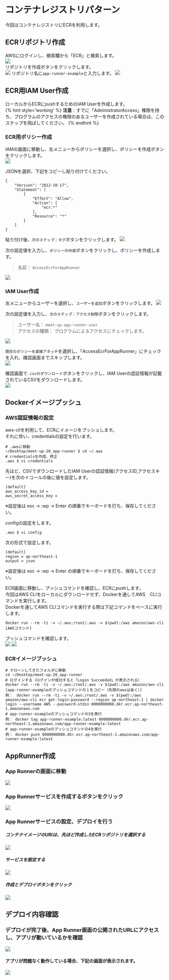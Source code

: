 # コンテナレジストリパターン

今回はコンテナレジストリにECRを利用します。  

## ECRリポジトリ作成
AWSにログインし、検索欄から「ECR」と検索します。  
![](img/5.png)  
リポジトリを作成ボタンをクリックします。  
![](img/6.png)
リポジトリ名に`app-runner-example`と入力します。
![](img/7.png)

## ECR用IAM User作成
ローカルからECRにpushするためのIAM Userを作成します。  
{% hint style='working' %}
**注意**：すでに「AdministratorAccess」権限を持ち、プログラムのアクセスの権限のあるユーザーを作成されている場合は、このステップを飛ばしてください。
{% endhint %}

### ECR用ポリシー作成
IAMの画面に移動し、左メニューからポリシーを選択し、ポリシーを作成ボタンをクリックします。  
![](img/8.png)

JSONを選択、下記をコピーし貼り付けてください。
```
{
    "Version": "2012-10-17",
    "Statement": [
        {
            "Effect": "Allow",
            "Action": [
                "ecr:*"
            ],
            "Resource": "*"
        }
    ]
}
```
貼り付け後、`次のステップ：タグ`ボタンをクリックします。
![](img/9.png)

次の設定値を入力し、`ポリシーの作成`ボタンをクリックし、ポリシーを作成します。

> 名前： `AccessEcrForAppRunner`

![](img/10.png)

### IAM User作成
左メニューからユーザーを選択し、`ユーザーを追加`ボタンをクリックします。
![](img/11.png)

次の設定値を入力し、`次のステップ：アクセス制限`ボタンをクリックします。  

> ユーザー名： `meet-up-app-runner-user`  
> アクセスの種類： プログラムによるアクセスにチェックします。
  
![](img/12.png)

`既存のポリシーを直接アタッチ`を選択し、「AccessEcrForAppRunner」にチェックを入れ、確認画面までスキップします。  
![](img/13.png)

確認画面で`.csvのダウンロード`ボタンをクリックし、IAM Userの認証情報が記載されているCSVをダウンロードします。  
![](img/14.png)


## Dockerイメージプッシュ
### AWS認証情報の設定
aws-cliを利用して、ECRにイメージをプッシュします。  
それに伴い、credentialsの設定を行います。
```
# .awsに移動
~/Desktop/meet-up-20_app-runner $ cd ~/.aws
# credentialsを作成、修正
.aws $ vi credentials
```
先ほど、CSVでダウンロードしたIAM Userの認証情報(アクセスID,アクセスキー)を次のイコールの後に値を設定します。  
```
[default]
aws_access_key_id = 
aws_secret_access_key = 
```
※設定後は esc -> :wp -> Enter の順番でキーボードを打ち、保存してください。

configの設定をします。
```
.aws $ vi config
```
次の形式で設定します。
```
[default]
region = ap-northeast-1
output = json
```
※設定後は esc -> :wp -> Enter の順番でキーボードを打ち、保存してください。

ECR画面に移動し、プッシュコマンドを確認し、ECRにpushします。  
今回はAWS CLIをローカルにダウンロードせず、Dockerを通してAWS　CLIコマンドを実行します。  
Dockerを通してAWS CLIコマンドを実行する際は下記コマンドをベースに実行します。
```
docker run --rm -ti -v ~/.aws:/root/.aws -v $(pwd):/aws amazon/aws-cli [AWSコマンド]
```
プッシュコマンドを確認します。  
![](img/15.png)
![](img/16.png)

### ECRイメージプッシュ
```
# クローンしてきたフォルダに移動
cd ~/Desktop/meet-up-20_app-runner
# ログインする（ログインが成功すると「Login Succeeded」が表示される）
docker run --rm -ti -v ~/.aws:/root/.aws -v $(pwd):/aws amazon/aws-cli [app-runner-exampleのプッシュコマンドの１をコピー（先頭のawsは省く）]
例：　docker run --rm -ti -v ~/.aws:/root/.aws -v $(pwd):/aws amazon/aws-cli ecr get-login-password --region ap-northeast-1 | docker login --username AWS --password-stdin 0000000000.dkr.ecr.ap-northeast-1.amazonaws.com
# app-runner-exampleのプッシュコマンドの3を実行
例： docker tag app-runner-example:latest 0000000000.dkr.ecr.ap-northeast-1.amazonaws.com/app-runner-example:latest
# app-runner-exampleのプッシュコマンドの4を実行
例： docker push 0000000000.dkr.ecr.ap-northeast-1.amazonaws.com/app-runner-example:latest
```


## AppRunner作成
### App Runnerの画面に移動
![](img/17.png)
### App Runnerサービスを作成するボタンをクリック
![](img/18.png)

### App Runnerサービスの設定、デプロイを行う
##### コンテナイメージのURIは、先ほど作成したECRリポジトリを選択する
![](img/19.png)
##### サービスを設定する
![](img/20.png)
##### 作成とデプロイボタンをクリック
![](img/21.png)


## デプロイ内容確認
### デプロイが完了後、App Runner画面の公開されたURLにアクセスし、アプリが動いているかを確認
![](img/22.png)  
#### アプリが問題なく動作している場合、下記の画面が表示されます。  
![](img/23.png)  